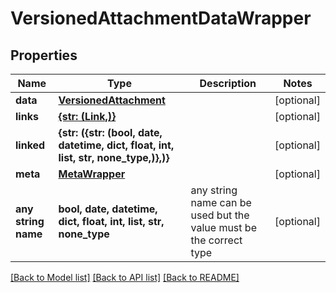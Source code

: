 # VersionedAttachmentDataWrapper


## Properties
Name | Type | Description | Notes
------------ | ------------- | ------------- | -------------
**data** | [**VersionedAttachment**](VersionedAttachment.md) |  | [optional] 
**links** | [**{str: (Link,)}**](Link.md) |  | [optional] 
**linked** | **{str: ({str: (bool, date, datetime, dict, float, int, list, str, none_type,)},)}** |  | [optional] 
**meta** | [**MetaWrapper**](MetaWrapper.md) |  | [optional] 
**any string name** | **bool, date, datetime, dict, float, int, list, str, none_type** | any string name can be used but the value must be the correct type | [optional]

[[Back to Model list]](../README.md#documentation-for-models) [[Back to API list]](../README.md#documentation-for-api-endpoints) [[Back to README]](../README.md)


